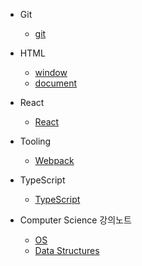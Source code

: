 - Git

  - [git](docs/git.md)

- HTML

  - [window](docs/window.md)
  - [document](docs/document.md)

- React

  - [React](docs/react.md)

- Tooling

  - [Webpack](docs/webpack.md)

- TypeScript

  - [TypeScript](docs/typescript.md)


- Computer Science 강의노트 
  
  - [OS](docs/os.md)
  - [Data Structures](docs/data-structures.md)
